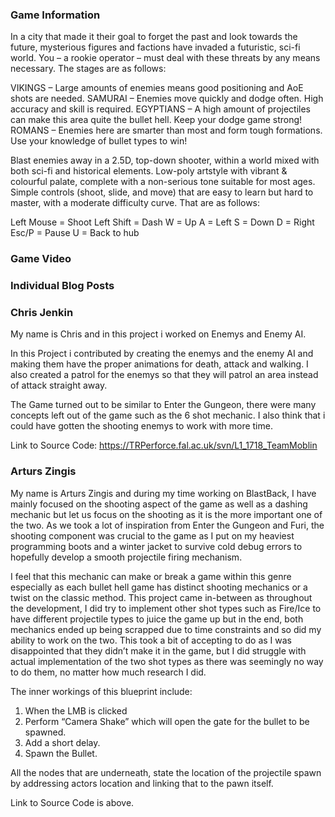 ### Game Information
In a city that made it their goal to forget the past and look towards the future, mysterious figures and factions have invaded a futuristic, sci-fi world. You – a rookie operator – must deal with these threats by any means necessary. The stages are as follows:

VIKINGS – Large amounts of enemies means good positioning and AoE shots are needed.
SAMURAI – Enemies move quickly and dodge often. High accuracy and skill is required.
EGYPTIANS – A high amount of projectiles can make this area quite the bullet hell. Keep your dodge game strong!
ROMANS – Enemies here are smarter than most and form tough formations. Use your knowledge of bullet types to win!

Blast enemies away in a 2.5D, top-down shooter, within a world mixed with both sci-fi and historical elements.
Low-poly artstyle with vibrant & colourful palate, complete with a non-serious tone suitable for most ages. 
Simple controls (shoot, slide, and move) that are easy to learn but hard to master, with a moderate difficulty curve. That are as follows:

Left Mouse = Shoot
Left Shift = Dash
W = Up
A = Left
S =	Down
D =	Right
Esc/P =	Pause
U =	Back to hub

### Game Video


### Individual Blog Posts


### Chris Jenkin
My name is Chris and in this project i worked on Enemys and Enemy AI.

In this Project i contributed by creating the enemys and the enemy AI and making them have the proper animations for death, attack and walking. I also created a patrol for the enemys so that they will patrol an area instead of attack straight away. 

The Game turned out to be similar to Enter the Gungeon, there were many concepts left out of the game such as the 6 shot mechanic. I also think that i could have gotten the shooting enemys to work with more time.

Link to Source Code: https://TRPerforce.fal.ac.uk/svn/L1_1718_TeamMoblin 

### Arturs Zingis
My name is Arturs Zingis and during my time working on BlastBack, I have mainly focused on the shooting aspect of the game as well as a dashing mechanic but let us focus on the shooting as it is the more important one of the two. As we took a lot of inspiration from Enter the Gungeon and Furi, the shooting component was crucial to the game as I put on my heaviest programming boots and a winter jacket to survive cold debug errors to hopefully develop a smooth projectile firing mechanism.

I feel that this mechanic can make or break a game within this genre especially as each bullet hell game has distinct shooting mechanics or a twist on the classic method. This project came in-between as throughout the development, I did try to implement other shot types such as Fire/Ice to have different projectile types to juice the game up but in the end, both mechanics ended up being scrapped due to time constraints and so did my ability to work on the two. This took a bit of accepting to do as I was disappointed that they didn’t make it in the game, but I did struggle with actual implementation of the two shot types as there was seemingly no way to do them, no matter how much research I did. 

The inner workings of this blueprint include:
1.	When the LMB is clicked
2.	Perform “Camera Shake” which will open the gate for the bullet to be spawned.
3.	Add a short delay.
4.	Spawn the Bullet.

All the nodes that are underneath, state the location of the projectile spawn by addressing actors location and linking that to the pawn itself.

Link to Source Code is above.

